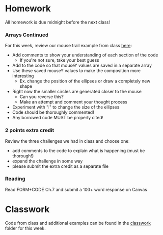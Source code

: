 # Homework
All homework is due midnight before the next class!

### Arrays Continued
For this week, review our mouse trail example from class [here](https://github.com/Code1-SecB/Code_1_FA18/blob/master/week-07/classwork/w7_05_ArrayTrailExample/w7_05_ArrayTrailExample.pde):
- Add comments to show your understanding of each section of the code
  - If you're not sure, take your best guess
- Add to the code so that mouseY values are saved in a separate array
- Use these saved mouseY values to make the composition more interesting
  - Ex. change the position of the ellipses or draw a completely new shape
- Right now the smaller circles are generated closer to the mouse
  - Can you reverse this?
  - Make an attempt and comment your thought process
- Experiment with "i" to change the size of the ellipses
- Code should be thoroughly commented!
- Any borrowed code MUST be properly cited!

### 2 points extra credit
Review the three challenges we had in class and choose one:
- add comments to the code to explain what is happening (must be thorough!)
- expand the challenge in some way
- please submit the extra credit as a separate file

### Reading
Read FORM+CODE Ch.7 and submit a 100+ word response on Canvas

# Classwork
Code from class and additional examples can be found in the [classwork](https://github.com/Code1-SecB/Code_1_FA18/tree/master/week-07/classwork) folder for this week.
